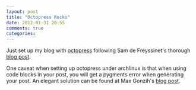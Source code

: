 ```yaml
---
layout: post
title: "Octopress Rocks"
date: 2012-01-31 20:55
comments: true
categories: 
---
```


Just set up my blog with [octopress](http://octopress.org/) following Sam de Freyssinet's thorough [blog post](http://def.reyssi.net/blog/2012/01/14/get-blogging-with-octopress-on-heroku).

One caveat when setting up octopress under archlinux is that when using code blocks in your post, you will get a pygments error when generating your post.
An elegant solution can be found at Max Gonzih's [blog post](http://blog.gonzih.org/blog/2011/09/21/fix-octopress-pygments-error-on-arch-linux/).
